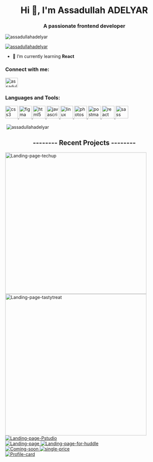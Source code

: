 <h1 align="center">Hi 👋, I'm Assadullah ADELYAR</h1>
<h3 align="center">A passionate frontend developer</h3>

<p align="left"> <img src="https://komarev.com/ghpvc/?username=assadullahadelyar&label=Profile%20views&color=0e75b6&style=flat" alt="assadullahadelyar" /> </p>

<p align="left"> <a href="https://github.com/ryo-ma/github-profile-trophy"><img src="https://github-profile-trophy.vercel.app/?username=assadullahadelyar" alt="assadullahadelyar" /></a> </p>

- 🌱 I’m currently learning **React**

<h3 align="left">Connect with me:</h3>
<p align="left">
<a href="https://linkedin.com/in/assadullah-adelyar" target="blank"><img align="center" src="https://raw.githubusercontent.com/rahuldkjain/github-profile-readme-generator/master/src/images/icons/Social/linked-in-alt.svg" alt="assadullah-adelyar" height="30" width="40" /></a>
</p>

<h3 align="left">Languages and Tools:</h3>
<p align="left"> <a href="https://www.w3schools.com/css/" target="_blank" rel="noreferrer"> <img src="https://raw.githubusercontent.com/devicons/devicon/master/icons/css3/css3-original-wordmark.svg" alt="css3" width="40" height="40"/> </a> <a href="https://www.figma.com/" target="_blank" rel="noreferrer"> <img src="https://www.vectorlogo.zone/logos/figma/figma-icon.svg" alt="figma" width="40" height="40"/> </a> <a href="https://www.w3.org/html/" target="_blank" rel="noreferrer"> <img src="https://raw.githubusercontent.com/devicons/devicon/master/icons/html5/html5-original-wordmark.svg" alt="html5" width="40" height="40"/> </a> <a href="https://developer.mozilla.org/en-US/docs/Web/JavaScript" target="_blank" rel="noreferrer"> <img src="https://raw.githubusercontent.com/devicons/devicon/master/icons/javascript/javascript-original.svg" alt="javascript" width="40" height="40"/> </a> <a href="https://www.linux.org/" target="_blank" rel="noreferrer"> <img src="https://raw.githubusercontent.com/devicons/devicon/master/icons/linux/linux-original.svg" alt="linux" width="40" height="40"/> </a> <a href="https://www.photoshop.com/en" target="_blank" rel="noreferrer"> <img src="https://raw.githubusercontent.com/devicons/devicon/master/icons/photoshop/photoshop-line.svg" alt="photoshop" width="40" height="40"/> </a> <a href="https://postman.com" target="_blank" rel="noreferrer"> <img src="https://www.vectorlogo.zone/logos/getpostman/getpostman-icon.svg" alt="postman" width="40" height="40"/> </a> <a href="https://reactjs.org/" target="_blank" rel="noreferrer"> <img src="https://raw.githubusercontent.com/devicons/devicon/master/icons/react/react-original-wordmark.svg" alt="react" width="40" height="40"/> </a> <a href="https://sass-lang.com" target="_blank" rel="noreferrer"> <img src="https://raw.githubusercontent.com/devicons/devicon/master/icons/sass/sass-original.svg" alt="sass" width="40" height="40"/> </a> </p>

<p>&nbsp;<img align="center" src="https://github-readme-stats.vercel.app/api?username=assadullahadelyar&show_icons=true&locale=en" alt="assadullahadelyar" /></p> 

<h2 align="center">-------- Recent Projects --------</h2>

<div align="left"> 
  
  <span>
    <a href="https://github.com/AssadullahADELYAR/techup" target="_blank" rel="noreferrer"> 
  <img src="https://github.com/AssadullahADELYAR/AssadullahADELYAR/blob/main/techUp.png" width="450" alt="Landing-page-techup" /> </a>
  </span>

 
  <span>
    <a href="https://github.com/AssadullahADELYAR/TastTreats" target="_blank" rel="noreferrer"> 
  <img  src="https://github.com/AssadullahADELYAR/AssadullahADELYAR/blob/main/TastyTreat.png" width="450" alt="Landing-page-tastytreat" /> </a>
  </span>

  <span>
    <a href="https://github.com/AssadullahADELYAR/PStudio-v1" target="_blank" rel="noreferrer"> 
    <img  src="https://github.com/AssadullahADELYAR/AssadullahADELYAR/blob/main/PStudio.png" alt="Landing-page-Pstudio" /> </a>
  </span>
</div>

<div align="left"> 
  
  <span padding= "36px">
    <a href="https://github.com/AssadullahADELYAR/fm-clipboard-landing-page" target="_blank" rel="noreferrer"> 
  <img src="https://github.com/AssadullahADELYAR/AssadullahADELYAR/blob/main/landing-page-001.png" alt="Landing-page" /> </a>
  </span>

 
  <span padding= "36px">
    <a href="https://github.com/AssadullahADELYAR/fm-huddle-landing-page" target="_blank" rel="noreferrer"> 
  <img  src="https://github.com/AssadullahADELYAR/AssadullahADELYAR/blob/main/huddle-landing-page.png" alt="Landing-page-for-huddle" /> </a>
  </span>
</div>

<div align="left"> 
 
  <span padding= "36px">
    <a href="https://github.com/AssadullahADELYAR/fm-coming-soon" target="_blank" rel="noreferrer"> 
  <img src="https://github.com/AssadullahADELYAR/AssadullahADELYAR/blob/main/coming-soon.png" alt="Coming-soon" /> </a>
  </span>

  
  <span padding= "36px">
    <a href="https://github.com/AssadullahADELYAR/fm-single-price-grid" target="_blank" rel="noreferrer"> 
  <img  src="https://github.com/AssadullahADELYAR/AssadullahADELYAR/blob/main/single-price.png" alt="single-price" /> </a>
  </span>
</div>
<div align="left"> 
 
  <span padding= "36px">
    <a href="https://github.com/AssadullahADELYAR/fm-profile-card-component" target="_blank" rel="noreferrer"> 
  <img src="https://github.com/AssadullahADELYAR/AssadullahADELYAR/blob/main/Profile-card.png" alt="Profile-card" /> </a>
  </span>

</div>
